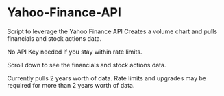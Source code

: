 # Yahoo-Finance-API
Script to leverage the Yahoo Finance API Creates a volume chart and pulls financials and stock actions data.

No API Key needed if you stay within rate limits.

Scroll down to see the financials and stock actions data. 

Currently pulls 2 years worth of data. Rate limits and upgrades may be required for more than 2 years worth of data.
